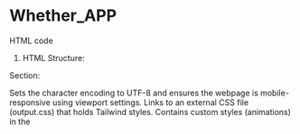 # Whether_APP

HTML code 

1. HTML Structure:
<head> Section:

Sets the character encoding to UTF-8 and ensures the webpage is mobile-responsive using viewport settings.
Links to an external CSS file (output.css) that holds Tailwind styles.
Contains custom styles (animations) in the <style> block.
<body> Section:

The background color of the body is set to a light blue (bg-blue-100), with the content centered both horizontally and vertically (flex justify-center items-center min-h-screen).
Main content includes:

Weather Forecast Header: A title that says "Weather Forecast".

Location Input:

An input field where the user can type in a location (city name or area) to search for its weather.
A Search button to trigger the weather search when clicked.
Use My Location Button:

This button will get the user's current geolocation (latitude and longitude) and fetch the weather for that location.
Recently Searched Cities Dropdown:

A dropdown that shows a list of cities the user has searched for previously, stored in the browser's local storage.
When clicked, a city from the dropdown will trigger a new weather search for that city.
Weather Data:

Displays the current weather information for the searched location (like temperature, description, wind speed, and humidity).
Extended Forecast:

Displays a 5-day weather forecast. The forecast data will be shown in a grid format, depending on screen size (e.g., 1 column on mobile, up to 5 columns on large screens).
2. Tailwind CSS Classes:
Tailwind Utility Classes are used throughout the HTML to style the elements:
bg-white, p-8, rounded-xl, shadow-lg, etc., are used to style the containers, buttons, inputs, etc., with Tailwind's pre-defined classes.
flex, justify-center, items-center, min-h-screen, etc., are used for layout and positioning.
hover:bg-blue-600, focus:outline-none, etc., provide hover/focus states and smooth transitions.
3. Custom CSS (Animations):
Fade-In Animation:

This animation (fadeIn) makes elements gradually appear by fading them in and sliding them up a little. It is applied to elements like the weather data and the forecast container.
It’s applied by adding the class fade-in to an element.
Slide-In Animation:

This animation (slideIn) is applied to the dropdown menu. When the user clicks on the "Recent Searches" button, the menu slides in smoothly from the top, becoming visible.
It’s applied by adding the class slide-in to the dropdown menu.
4. JavaScript File (API.js):
The JavaScript file (API.js) contains the logic for fetching weather data:
It makes API calls to OpenWeatherMap API to get the current weather and forecast data based on the user's input or location.
The data is dynamically displayed in the respective sections (weather-container and forecast-container).
The script also handles storing and retrieving recently searched cities in localStorage.

2. JS CODE

3. Variables and DOM Elements:
DOM Elements: These are references to various HTML elements (buttons, containers) in the app. They will be used to interact with the page, such as displaying weather data or handling user clicks.
Event Listeners:
searchButton.addEventListener('click', ...): Triggers the weather search when the user clicks the Search button.
getLocationButton.addEventListener('click', ...): Triggers fetching weather based on the user's current location when they click the Use My Location button.
dropdownButton.addEventListener('click', ...): Toggles the visibility of the dropdown with recently searched cities when clicked.
Functions:
searchWeather(location):

This function takes a location (city name), makes an API request to OpenWeatherMap, and fetches the current weather for that location.
If the location is found, it displays the weather data using the displayWeather() function and stores the city in localStorage for future use.
getLocationWeather():

Uses the browser's Geolocation API to get the user's current location (latitude and longitude).
Displays the weather and stores the location as a recent search.
displayWeather(data):

Displays the current weather for a given location (name, description, temperature, humidity, wind speed) in the app.
fetchForecast(location):

Fetches a 5-day weather forecast for a given location by making an API request.

Displays the 5-day forecast data, including date, temperature, wind speed, humidity, and weather icons, for each day.
The forecast is shown in a grid layout.
storeRecentSearch(city):

Stores the most recent cities searched by the user in the localStorage to persist recent searches between page reloads.
It only keeps the latest 5 cities.
updateDropdown():

Updates the dropdown menu with the most recent cities stored in localStorage.


updateDropdown() (initial call):

This is called when the page loads to initialize the dropdown with the most recent cities from localStorage.
